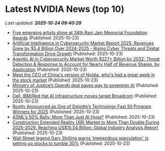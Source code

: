# Latest NVIDIA News (top 10)
_Last updated: **2025-10-24 09:40:29**_

- [Five emerging artists shine at 34th Ravi Jain Memorial Foundation Awards](https://timesofindia.indiatimes.com/city/delhi/five-emerging-artists-shine-at-34th-ravi-jain-memorial-foundation-awards/articleshow/124757697.cms) (Published: 2025-10-23)
- [Artificial Intelligence in Cybersecurity Market Report 2025: Revenues Grew by $5.4 Billion Over 2024-2025 - Rising Cyber Threats and Digital Transformation Drive Growth](https://www.globenewswire.com/news-release/2025/10/23/3171810/28124/en/Artificial-Intelligence-in-Cybersecurity-Market-Report-2025-Revenues-Grew-by-5-4-Billion-Over-2024-2025-Rising-Cyber-Threats-and-Digital-Transformation-Drive-Growth.html) (Published: 2025-10-23)
- [Agentic AI in Cybersecurity Market Worth $227+ Billion by 2032: Threat Detection & Response to Account for Nearly Half of Revenue Shares, by Application](https://www.globenewswire.com/news-release/2025/10/23/3171798/28124/en/Agentic-AI-in-Cybersecurity-Market-Worth-227-Billion-by-2032-Threat-Detection-Response-to-Account-for-Nearly-Half-of-Revenue-Shares-by-Application.html) (Published: 2025-10-23)
- [Meet the CEO of China's version of Nvidia, who's had a great week in the stock market](https://www.businessinsider.com/chen-tianshi-net-worth-cambricon-technologies-stock-price-trade-war-2025-10) (Published: 2025-10-23)
- [Ministry of Justice’s OpenAI deal paves way to sovereign AI](https://www.computerweekly.com/news/366633421/Ministry-of-Justices-OpenAI-deal-paves-way-to-sovereign-AI) (Published: 2025-10-23)
- [Dell, IBM/Red Hat AI infrastructure moves target Broadcom](https://www.techtarget.com/searchitoperations/news/366633441/Dell-IBM-Red-Hat-AI-infrastructure-moves-target-Broadcom) (Published: 2025-10-23)
- [Rootly Announced as One of Deloitte’s Technology Fast 50 Program Winners for 2025](https://financialpost.com/pmn/business-wire-news-releases-pmn/rootly-announced-as-one-of-deloittes-technology-fast-50-program-winners-for-2025) (Published: 2025-10-23)
- [ASML’s 50% Rally: More Than Just AI Hype?](https://www.forbes.com/sites/greatspeculations/2025/10/23/asmls-50-rally-more-than-just-ai-hype/) (Published: 2025-10-23)
- [Construction Extended Reality (XR) Market to More Than Double During 2025-2029, Reaching US$15.54 Billion: Global Industry Analysis Report](https://www.globenewswire.com/news-release/2025/10/23/3171775/28124/en/Construction-Extended-Reality-XR-Market-to-More-Than-Double-During-2025-2029-Reaching-US-15-54-Billion-Global-Industry-Analysis-Report.html) (Published: 2025-10-23)
- [Wall Street legend Gary Shilling warns 'tremendous speculation' is setting up stocks to tumble 30%](https://www.businessinsider.com/gary-shilling-stock-market-outlook-crash-recession-ai-crypto-dollar-2025-10) (Published: 2025-10-23)
